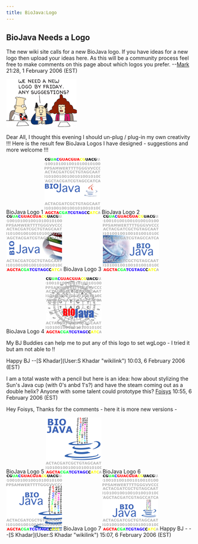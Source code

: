 ```yaml
---
title: BioJava:Logo
---
```


BioJava Needs a Logo
--------------------

The new wiki site calls for a new BioJava logo. If you have ideas for a
new logo then upload your ideas here. As this will be a community
process feel free to make comments on this page about which logos you
prefer. --[Mark](User:Mark "wikilink") 21:28, 1 February 2006 (EST)

![](Dilbert_logo.png "Dilbert_logo.png")

Dear All, I thought this evening I should un-plug / plug-in my own
creativity !!! Here is the result few BioJava Logos I have designed -
suggestions and more welcome !!!

BioJava Logo 1 ![](bio-java-logo.gif "fig:bio-java-logo.gif") BioJava
Logo 2 ![](bio-java-logo-2.gif "fig:bio-java-logo-2.gif") BioJava Logo 3
![](bio-java-logo-3.gif "fig:bio-java-logo-3.gif")

BioJava Logo 4 ![](bio-java-logo-4.gif "fig:bio-java-logo-4.gif")

My BJ Buddies can help me to put any of this logo to set wgLogo - I
tried it but am not able to !!

Happy BJ --[S Khadar](User:S Khadar "wikilink") 10:03, 6 February 2006
(EST)

I am a total waste with a pencil but here is an idea: how about
stylizing the Sun's Java cup (with 0's anbd 1's?) and have the steam
coming out as a double helix? Anyone with some talent could prototype
this? [Foisys](User:Foisys "wikilink") 10:55, 6 February 2006 (EST)

Hey Foisys, Thanks for the comments - here it is more new versions -

BioJava Logo 5 ![](bj-logo-5.gif "fig:bj-logo-5.gif") BioJava Logo 6
![](bj-log4.gif "fig:bj-log4.gif") BioJava Logo 7
![](bj-cup1.gif "fig:bj-cup1.gif") Happy BJ - --[S
Khadar](User:S Khadar "wikilink") 15:07, 6 February 2006 (EST)
